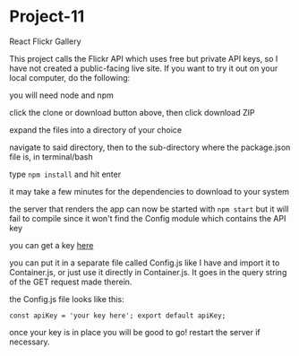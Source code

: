 # Project-11
React Flickr Gallery

This project calls the Flickr API which uses free but private API keys, so I have not created a public-facing live site.  If you want to try it out on your local computer, do the following:


you will need node and npm

click the clone or download button above, then click download ZIP

expand the files into a directory of your choice

navigate to said directory, then to the sub-directory where the package.json file is, in terminal/bash

type `npm install` and hit enter

it may take a few minutes for the dependencies to download to your system

the server that renders the app can now be started with `npm start` but it will fail to compile since it won't find the Config module which contains the API key

you can get a key [here](https://www.flickr.com/services/apps/create/) 

you can put it in a separate file called Config.js like I have and import it to Container.js, or just use it directly in Container.js.  It goes in the query string of the GET request made therein.

the Config.js file looks like this:

`const apiKey = 'your key here';
export default apiKey;`

once your key is in place you will be good to go! restart the server if necessary.



